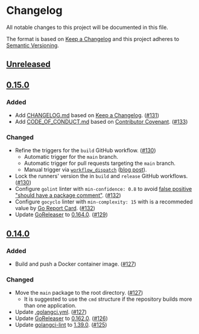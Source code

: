 # Changelog

All notable changes to this project will be documented in this file.

The format is based on [Keep a Changelog](https://keepachangelog.com/en/1.1.0/)
and this project adheres to [Semantic Versioning](https://semver.org/spec/v2.0.0.html).

## [Unreleased](https://github.com/samj1912/buildpacks-venom/compare/v0.15.0...HEAD)

## [0.15.0](https://github.com/samj1912/buildpacks-venom/releases/tag/v0.15.0)

### Added 

- Add [CHANGELOG.md](CHANGELOG.md) based on [Keep a Changelog](https://keepachangelog.com/en/1.1.0/). ([#131](https://github.com/samj1912/buildpacks-venom/pull/131))
- Add [CODE_OF_CONDUCT.md](CODE_OF_CONDUCT.md) based on [Contributor Covenant](https://www.contributor-covenant.org/version/2/0/code_of_conduct/). ([#133](https://github.com/samj1912/buildpacks-venom/pull/133))

### Changed

- Refine the triggers for the `build` GitHub workflow. ([#130](https://github.com/samj1912/buildpacks-venom/pull/130))
  - Automatic trigger for the `main` branch.
  - Automatic trigger for pull requests targeting the `main` branch.
  - Manual trigger via [`workflow_dispatch`](https://docs.github.com/en/actions/reference/events-that-trigger-workflows#workflow_dispatch) ([blog post](https://github.blog/changelog/2020-07-06-github-actions-manual-triggers-with-workflow_dispatch/)).
- Lock the runners' version the in `build` and `release` GitHub workflows. ([#130](https://github.com/samj1912/buildpacks-venom/pull/130))
- Configure `golint` linter with `min-confidence: 0.8` to avoid [false positive "should have a package comment"](https://github.com/golangci/golangci-lint/issues/1556). ([#132](https://github.com/samj1912/buildpacks-venom/pull/132))
- Configure `gocyclo` linter with `min-complexity: 15` with is a recommeded value by [Go Report Card](https://goreportcard.com/). ([#132](https://github.com/samj1912/buildpacks-venom/pull/132))
- Update [GoReleaser](https://github.com/goreleaser/goreleaser) to [0.164.0](https://github.com/goreleaser/goreleaser/releases/tag/v0.164.0). ([#129](https://github.com/samj1912/buildpacks-venom/pull/129))

## [0.14.0](https://github.com/samj1912/buildpacks-venom/releases/tag/v0.14.0)

### Added

- Build and push a Docker container image. ([#127](https://github.com/samj1912/buildpacks-venom/pull/127))

### Changed

- Move the `main` package to the root directory. ([#127](https://github.com/samj1912/buildpacks-venom/pull/127))
  - It is suggested to use the `cmd` structure if the repository builds more than one application.
- Update [.golangci.yml](https://github.com/samj1912/buildpacks-venom/blob/v0.14.0/.golangci.yml). ([#127](https://github.com/samj1912/buildpacks-venom/pull/127))
- Update [GoReleaser](https://github.com/goreleaser/goreleaser) to [0.162.0](https://github.com/goreleaser/goreleaser/releases/tag/v0.162.0). ([#126](https://github.com/samj1912/buildpacks-venom/pull/126))
- Update [golangci-lint](https://github.com/golangci/golangci-lint) to [1.39.0](https://github.com/golangci/golangci-lint/releases/tag/v1.39.0). ([#125](https://github.com/samj1912/buildpacks-venom/pull/125))

